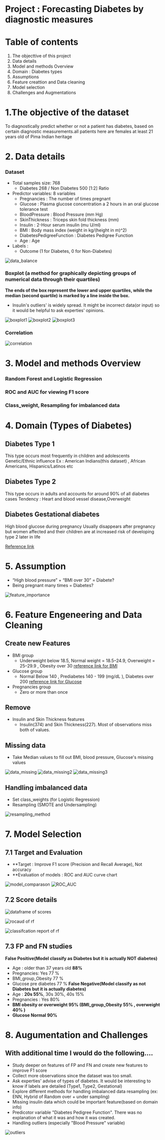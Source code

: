 # Project : Forecasting Diabetes by diagnostic measures


# Table of contents

1. The objecttive of this project
2. Data details
3. Model and methods Overview
4. Domain : Diabetes types
5. Assumptions
6. Feature creattion and Data cleaning
7. Model selection
8. Challenges and Augmentations



# 1.The objective of the dataset 
To diagnostically predict whether or not a patient has diabetes, based on certain diagnostic measurements.all patients here are females at least 21 years old of Pima Indian heritage

# 2. Data details
### Dataset
* Total samples size: 768 
    - Diabetes 268 / Non Diabetes 500  [1:2] Ratio
* Predictor variables: 8 variables
    - Pregnancies : The number of times pregnant
    - Glucose : Plasma glucose concentration a 2 hours in an oral glucose tolerance test
    - BloodPressure : Blood Pressure (mm Hg)
    - SkinThickness : Triceps skin fold thickness (mm)
    - Insulin : 2-Hour serum insulin (mu U/ml)
    - BMI : Body mass index (weight in kg/(height in m)^2)
    - DiabetesPedigreeFunction : Diabetes Pedigree Function
    - Age : Age
* Labels : 
    - Outcome (1 for Diabetes, 0 for Non-Diabetes) 

![data_balance](/images/data_balance.png)

### Boxplot (a method for graphically depicting groups of numerical data through their quartiles)
**The ends of the box represent the lower and upper quartiles, while the median (second quartile) is marked by a line inside the box.**
* Insulin's outliers' is widely spread. It might be incorrect data(or input) so it would be helpful to ask experties' opinions. 

![boxplot1](/images/boxplot1.png)
![boxplot2](/images/boxplot2.png)
![boxplot3](/images/boxplot3.png)

### Correlation
![correlation](/images/cor_matrix.PNG)

# 3. Model and methods Overview

### Random Forest and Logistic Regression
### ROC and AUC for viewing F1 score
### Class_weight, Resampling for imbalanced data


# 4. Domain (Types of Diabetes)

## Diabetes Type 1
This type occurs most frequently in children and adolescents
Genetic/Ethnic influence Ex : American Indians(this dataset) , African Americans, Hispanics/Latinos etc 

## Diabetes Type 2
This type occurs in adults and accounts for around 90% of all diabetes cases
Tendency : Heart and blood vessel disease,Overweight 

## Diabetes Gestational diabetes
High blood glucose during pregnancy
Usually disappears after pregnancy but women affected and their children are at increased risk of developing type 2  later in life

[Reference link](https://www.idf.org/aboutdiabetes/what-is-diabetes.html?gclid=Cj0KCQjwyPbzBRDsARIsAFh15JbnJPIjlz4ByJoQ5NmP71B0fMTZAgn4v5Ht5VT51Iwpg9N9zKv7RE4aAo_9EALw_wcB)


# 5. Assumption

* “High blood pressure” + “BMI over 30” = Diabete?
* Being pregnant many times = Diabetes?

![feature_importance](/images/fearture_importance_rf.PNG)


# 6. Feature Engeneering and Data Cleaning


## Create new Features

* BMI group
    - Underweight below 18.5,  Normal weight = 18.5–24.9,  Overweight = 25–29.9 , Obesity  over 30 
[reference link for BMI](https://www.nhlbi.nih.gov/health/educational/lose_wt/BMI/bmi-m.htm)
* Glucose group
    - Normal Below 140 , Prediabetes 140 - 199 (mg/dL ), Diabetes over 200 
[reference link for Glucose](https://www.mayoclinic.org/diseases-conditions/diabetes/diagnosis-treatment/drc-20371451)
* Pregnancies group
    - Zero or more than once

## Remove 

* Insulin and Skin Thickness features
    - Insulin(374) and Skin Thickness(227). Most of observations miss both of values. 

## Missing data

* Take Median values to fill out BMI, blood pressure, Glucose's missing values

![data_missing](/images/missing.PNG)
![data_missing2](/images/missing2.PNG)
![data_missing3](/images/missing3.PNG)

## Handling imbalanced data 

* Set class_weights (for Logistic Regression)
* Resampling (SMOTE and Undersampling) 

![resampling_method](/images/resampling_method.PNG)


# 7. Model Selection

## 7.1 Target and Evaluation
* **Target : Improve F1 score (Precision and Recall Average), Not accuracy
* **Evaluation of models : ROC and AUC curve chart


![model_comparason](/images/model_comparason.PNG)
![ROC_AUC](/images/ROC_AUC.PNG)


## 7.2 Score details

![dataframe of scores](/images/)

![rocaud of rf](/images/roc_auc_rf.PNG)

![classifcation report of rf](/images/)


## 7.3 FP and FN studies

**False Positive(Model classify as Diabetes but it is actually NOT diabetes)**
* Age : older than 37 years old **88%**
* Pregnancies: Yes 77 %
* BMI_group_Obesity 77 %
* Glucose pre diabetes 77 %
**False Negative(Model classify as not Diabetes but it is actually diabetes)**
* Age : **20s 55%**,  30s 30%,  40s 15%
* Pregnancies : Yes 80% 
* **BMI obesity or overweight 95% (BMI_group_Obesity 55% , overweight 40% )**
* **Glucose Normal 90%**


# 8. Augumentation and Challenges


## With additional time I would do the following....
* Study deeper on features of FP and FN and create new features to improve F1 score
* Collect more observations since the dataset was too small.
* Ask experties' advise of types of diabetes. It would be interesting to know if labels are detailed (Type1, Type2, Gestational)
* Explore different methods for handling imbalanced data resampling (ex: ENN, Hybrid of Random over + under sampling)   
* Missing insulin data which could be important feature(based on domain info)
* Predicotor variable "Diabetes Pedigree Function". There was no explanation of what it was and how it was created.
* Handling outliers (especially "Blood Pressure" variable) 

![outliers](/images/outliers.PNG)




















